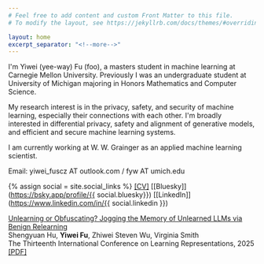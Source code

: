 ```yaml
---
# Feel free to add content and custom Front Matter to this file.
# To modify the layout, see https://jekyllrb.com/docs/themes/#overriding-theme-defaults

layout: home
excerpt_separator: "<!--more-->"
---
```


I'm Yiwei (yee-way) Fu (foo), a masters student in machine learning at Carnegie Mellon University. Previously I was an undergraduate student at University of Michigan majoring in Honors Mathematics and Computer Science.

My research interest is in the privacy, safety, and security of machine learning, especially their connections with each other. I'm broadly interested in differential privacy, safety and alignment of generative models, and efficient and secure machine learning systems.

I am currently working at W. W. Grainger as an applied machine learning scientist.

Email: yiwei_fuscz AT outlook.com / fyw AT umich.edu 

{% assign social = site.social_links %}
[[CV]](/assets/images/about/Yiwei_Fu_cv.pdf) [[Bluesky]](https://bsky.app/profile/{{ social.bluesky}}) [[LinkedIn]](https://www.linkedin.com/in/{{ social.linkedin }})

<!--more-->

[Unlearning or Obfuscating? Jogging the Memory of Unlearned LLMs via Benign Relearning](https://openreview.net/pdf?id=fMNRYBvcQN)\
Shengyuan Hu, **Yiwei Fu**, Zhiwei Steven Wu, Virginia Smith\
The Thirteenth International Conference on Learning Representations, 2025\
[\[PDF\]](https://arxiv.org/pdf/2406.13356.pdf)